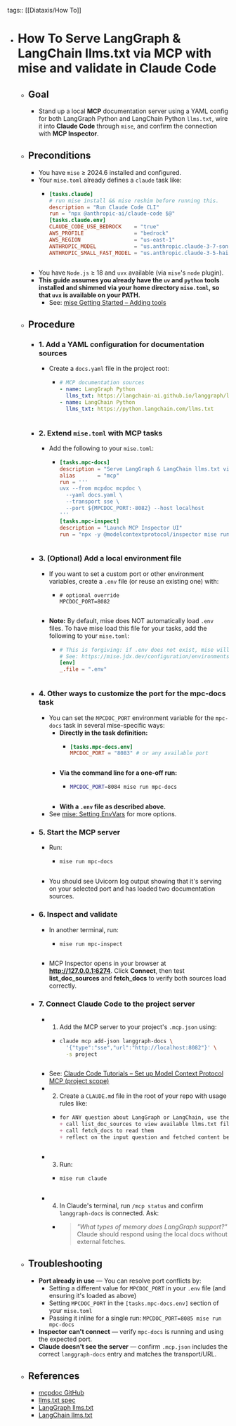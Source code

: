 tags:: [[Diataxis/How To]]

- # How To Serve LangGraph & LangChain llms.txt via MCP with mise and validate in Claude Code
	- ## Goal
		- Stand up a local **MCP** documentation server using a YAML config for both LangGraph Python and LangChain Python `llms.txt`, wire it into **Claude Code** through `mise`, and confirm the connection with **MCP Inspector**.
	- ## Preconditions
		- You have `mise` ≥ 2024.6 installed and configured.
		- Your `mise.toml` already defines a `claude` task like:
			- ~~~toml
			  [tasks.claude]
			  # run mise install && mise reshim before running this.
			  description = "Run Claude Code CLI"
			  run = "npx @anthropic-ai/claude-code $@"
			  [tasks.claude.env]
			  CLAUDE_CODE_USE_BEDROCK    = "true"
			  AWS_PROFILE                = "bedrock"
			  AWS_REGION                 = "us-east-1"
			  ANTHROPIC_MODEL            = "us.anthropic.claude-3-7-sonnet-20250219-v1:0"
			  ANTHROPIC_SMALL_FAST_MODEL = "us.anthropic.claude-3-5-haiku-20241022-v1:0"
			~~~
		- You have `Node.js` ≥ 18 and `uvx` available (via `mise`'s `node` plugin).
		- **This guide assumes you already have the `uv` and `python` tools installed and shimmed via your home directory `mise.toml`, so that `uvx` is available on your PATH.**
			- See: [mise Getting Started – Adding tools](https://mise.jdx.dev/getting-started.html#3-adding-tools-to-mise-optional)
	- ## Procedure
		- ### 1. Add a YAML configuration for documentation sources
			- Create a `docs.yaml` file in the project root:
				- ~~~yaml
				  # MCP documentation sources
				  - name: LangGraph Python
				    llms_txt: https://langchain-ai.github.io/langgraph/llms.txt
				  - name: LangChain Python
				    llms_txt: https://python.langchain.com/llms.txt
				~~~
		- ### 2. Extend `mise.toml` with MCP tasks
			- Add the following to your `mise.toml`:
				- ~~~toml
				  [tasks.mpc-docs]
				  description = "Serve LangGraph & LangChain llms.txt via MCP"
				  alias       = "mcp"
				  run = '''
				  uvx --from mcpdoc mcpdoc \
				    --yaml docs.yaml \
				    --transport sse \
				    --port ${MPCDOC_PORT:-8082} --host localhost
				  '''
				  [tasks.mpc-inspect]
				  description = "Launch MCP Inspector UI"
				  run = "npx -y @modelcontextprotocol/inspector mise run mpc-docs"
				~~~
		- ### 3. (Optional) Add a local environment file
			- If you want to set a custom port or other environment variables, create a `.env` file (or reuse an existing one) with:
				- ~~~env
				  # optional override
				  MPCDOC_PORT=8082
				~~~
			- **Note:** By default, mise does NOT automatically load `.env` files. To have mise load this file for your tasks, add the following to your `mise.toml`:
				- ~~~toml
				  # This is forgiving: if .env does not exist, mise will ignore it without error.
				  # See: https://mise.jdx.dev/configuration/environments.html#setting-envvars
				  [env]
				  _.file = ".env"
				~~~
		- ### 4. Other ways to customize the port for the mpc-docs task
			- You can set the `MPCDOC_PORT` environment variable for the `mpc-docs` task in several mise-specific ways:
				- **Directly in the task definition:**
					- ~~~toml
					  [tasks.mpc-docs.env]
					  MPCDOC_PORT = "8083" # or any available port
					~~~
				- **Via the command line for a one-off run:**
					- ~~~sh
					  MPCDOC_PORT=8084 mise run mpc-docs
					~~~
				- **With a `.env` file as described above.**
			- See [mise: Setting EnvVars](https://mise.jdx.dev/configuration/environments.html#setting-envvars) for more options.
		- ### 5. Start the MCP server
			- Run:
				- ~~~sh
				  mise run mpc-docs
				~~~
			- You should see Uvicorn log output showing that it's serving on your selected port and has loaded two documentation sources.
		- ### 6. Inspect and validate
			- In another terminal, run:
				- ~~~sh
				  mise run mpc-inspect
				~~~
			- MCP Inspector opens in your browser at **http://127.0.0.1:6274**. Click **Connect**, then test **list_doc_sources** and **fetch_docs** to verify both sources load correctly.
		- ### 7. Connect Claude Code to the project server
			- 1. Add the MCP server to your project's `.mcp.json` using:
				- ~~~sh
				  claude mcp add-json langgraph-docs \
				    '{"type":"sse","url":"http://localhost:8082"}' \
				    -s project
				~~~
			-   See: [Claude Code Tutorials – Set up Model Context Protocol MCP (project scope)](https://docs.anthropic.com/en/docs/claude-code/tutorials#set-up-model-context-protocol-mcp)
			- 2. Create a `CLAUDE.md` file in the root of your repo with usage rules like:
				- ~~~markdown
				  for ANY question about LangGraph or LangChain, use the langgraph-docs server to help answer –  
				  + call list_doc_sources to view available llms.txt files  
				  + call fetch_docs to read them  
				  + reflect on the input question and fetched content before answering
				~~~
			- 3. Run:
				- ~~~sh
				  mise run claude
				~~~
			- 4. In Claude's terminal, run `/mcp status` and confirm `langgraph-docs` is connected. Ask:
				- > *"What types of memory does LangGraph support?"*  
				  Claude should respond using the local docs without external fetches.
	- ## Troubleshooting
		- **Port already in use** — You can resolve port conflicts by:
			- Setting a different value for `MPCDOC_PORT` in your `.env` file (and ensuring it's loaded as above)
			- Setting `MPCDOC_PORT` in the `[tasks.mpc-docs.env]` section of your `mise.toml`
			- Passing it inline for a single run: `MPCDOC_PORT=8085 mise run mpc-docs`
		- **Inspector can't connect** — verify `mpc-docs` is running and using the expected port.
		- **Claude doesn't see the server** — confirm `.mcp.json` includes the correct `langgraph-docs` entry and matches the transport/URL.
	- ## References
		- [mcpdoc GitHub](https://github.com/langchain-ai/mcpdoc)
		- [llms.txt spec](https://llmstxt.org/)
		- [LangGraph llms.txt](https://langchain-ai.github.io/langgraph/llms.txt)
		- [LangChain llms.txt](https://python.langchain.com/llms.txt)